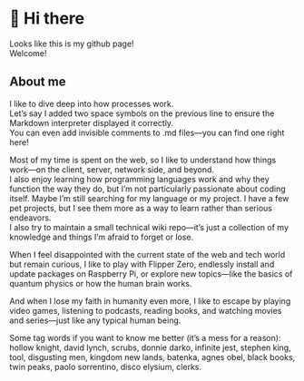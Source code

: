 # 👋 Hi there

Looks like this is my github page! \
Welcome!  

## About me

I like to dive deep into how processes work.  
Let’s say I added two space symbols on the previous line to ensure the Markdown interpreter displayed it correctly.  
You can even add invisible comments to .md files—you can find one right here! <!-- Wow, Hello! That was easy 🤪 -->

Most of my time is spent on the web, so I like to understand how things work—on the client, server, network side, and beyond.  
I also enjoy learning how programming languages work and why they function the way they do, but I’m not particularly passionate about coding itself. Maybe I’m still searching for my language or my project. 
I have a few pet projects, but I see them more as a way to learn rather than serious endeavors.  
I also try to maintain a small technical wiki repo—it’s just a collection of my knowledge and things I’m afraid to forget or lose.

When I feel disappointed with the current state of the web and tech world but remain curious, I like to play with Flipper Zero, endlessly install and update packages on Raspberry Pi, or explore new topics—like the basics of quantum physics or how the human brain works.

And when I lose my faith in humanity even more, I like to escape by playing video games, listening to podcasts, reading books, and watching movies and series—just like any typical human being.

Some tag words if you want to know me better (it’s a mess for a reason): hollow knight, david lynch, scrubs, donnie darko, infinite jest, stephen king, tool, disgusting men, kingdom new lands, batenka, agnes obel, black books, twin peaks, paolo sorrentino, disco elysium, clerks.
